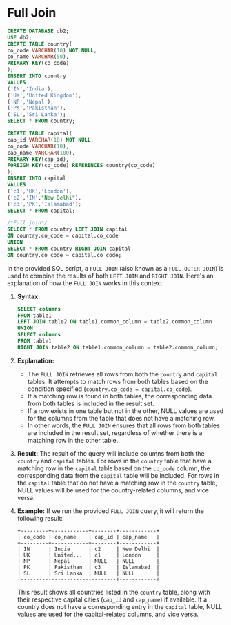 # Full Join

```sql
CREATE DATABASE db2;
USE db2;
CREATE TABLE country(
co_code VARCHAR(10) NOT NULL,
co_name VARCHAR(50),
PRIMARY KEY(co_code)
);
INSERT INTO country
VALUES
('IN','India'),
('UK','United Kingdom'),
('NP','Nepal'),
('PK','Pakisthan'),
('SL','Sri Lanka');
SELECT * FROM country;

CREATE TABLE capital(
cap_id VARCHAR(10) NOT NULL,
co_code VARCHAR(10),
cap_name VARCHAR(100),
PRIMARY KEY(cap_id),
FOREIGN KEY(co_code) REFERENCES country(co_code)
);
INSERT INTO capital
VALUES
('c1','UK','London'),
('c2','IN',"New Delhi"),
('c3','PK','Islamabad');
SELECT * FROM capital;

/*Full join*/
SELECT * FROM country LEFT JOIN capital
ON country.co_code = capital.co_code
UNION
SELECT * FROM country RIGHT JOIN capital
ON country.co_code = capital.co_code;
```

In the provided SQL script, a `FULL JOIN` (also known as a `FULL OUTER JOIN`) is used to combine the results of both `LEFT JOIN` and `RIGHT JOIN`. Here's an explanation of how the `FULL JOIN` works in this context:

1. **Syntax:**
   ```sql
   SELECT columns
   FROM table1
   LEFT JOIN table2 ON table1.common_column = table2.common_column
   UNION
   SELECT columns
   FROM table1
   RIGHT JOIN table2 ON table1.common_column = table2.common_column;
   ```

2. **Explanation:**
   - The `FULL JOIN` retrieves all rows from both the `country` and `capital` tables. It attempts to match rows from both tables based on the condition specified (`country.co_code = capital.co_code`).
   - If a matching row is found in both tables, the corresponding data from both tables is included in the result set.
   - If a row exists in one table but not in the other, NULL values are used for the columns from the table that does not have a matching row.
   - In other words, the `FULL JOIN` ensures that all rows from both tables are included in the result set, regardless of whether there is a matching row in the other table.

3. **Result:**
   The result of the query will include columns from both the `country` and `capital` tables. For rows in the `country` table that have a matching row in the `capital` table based on the `co_code` column, the corresponding data from the `capital` table will be included. For rows in the `capital` table that do not have a matching row in the `country` table, NULL values will be used for the country-related columns, and vice versa.

4. **Example:**
   If we run the provided `FULL JOIN` query, it will return the following result:
   ```
   +---------+------------+--------+------------+
   | co_code | co_name    | cap_id | cap_name   |
   +---------+------------+--------+------------+
   | IN      | India      | c2     | New Delhi  |
   | UK      | United...  | c1     | London     |
   | NP      | Nepal      | NULL   | NULL       |
   | PK      | Pakisthan  | c3     | Islamabad  |
   | SL      | Sri Lanka  | NULL   | NULL       |
   +---------+------------+--------+------------+
   ```
   This result shows all countries listed in the `country` table, along with their respective capital cities (`cap_id` and `cap_name`) if available. If a country does not have a corresponding entry in the `capital` table, NULL values are used for the capital-related columns, and vice versa.
